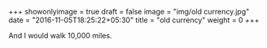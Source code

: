 +++
showonlyimage = true
draft = false
image = "img/old currency.jpg"
date = "2016-11-05T18:25:22+05:30"
title = "old currency"
weight = 0
+++

And I would walk 10,000 miles.

